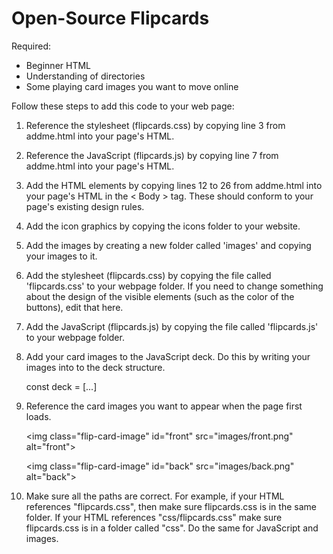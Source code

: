 # Open-Source Flipcards

Required:
- Beginner HTML
- Understanding of directories
- Some playing card images you want to move online

Follow these steps to add this code to your web page:

1. Reference the stylesheet (flipcards.css) by copying line 3 from addme.html into your page's HTML. 

2. Reference the JavaScript (flipcards.js) by copying line 7 from addme.html into your page's HTML.

3. Add the HTML elements by copying lines 12 to 26 from addme.html into your page's HTML in the \< Body \> tag. These should conform to your page's existing design rules.

4. Add the icon graphics by copying the icons folder to your website.

5. Add the images by creating a new folder called 'images' and copying your images to it.

6. Add the stylesheet (flipcards.css) by copying the file called 'flipcards.css' to your webpage folder. If you need to change something about the design of the visible elements (such as the color of the buttons), edit that here.

7. Add the JavaScript (flipcards.js) by copying the file called 'flipcards.js' to your webpage folder.

8. Add your card images to the JavaScript deck. Do this by writing your images into to the deck structure. 

    const deck = [...] 

9. Reference the card images you want to appear when the page first loads.

    \<img class="flip-card-image" id="front" src="images/front.png" alt="front">

    \<img class="flip-card-image" id="back" src="images/back.png" alt="back"> 

10. Make sure all the paths are correct. For example, if your HTML references "flipcards.css", then make sure flipcards.css is in the same folder. If your HTML references "css/flipcards.css" make sure flipcards.css is in a folder called "css". Do the same for JavaScript and images.


